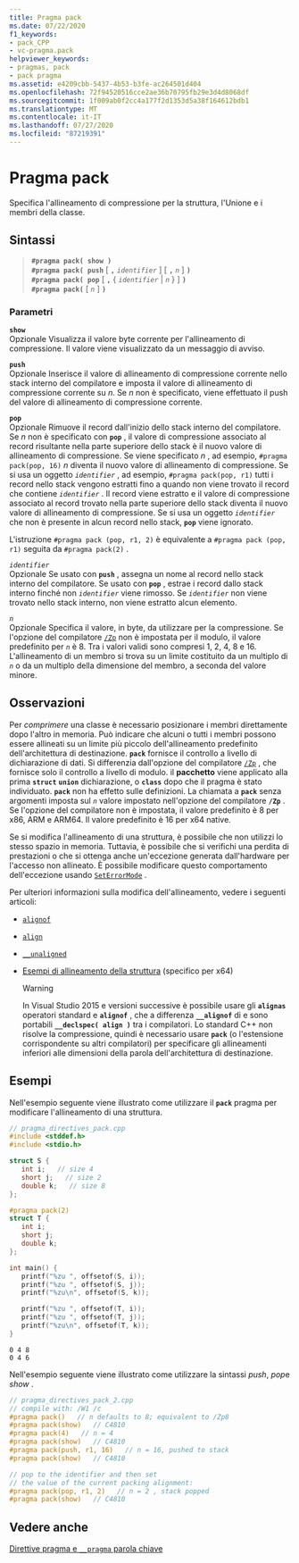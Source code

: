 ```yaml
---
title: Pragma pack
ms.date: 07/22/2020
f1_keywords:
- pack_CPP
- vc-pragma.pack
helpviewer_keywords:
- pragmas, pack
- pack pragma
ms.assetid: e4209cbb-5437-4b53-b3fe-ac264501d404
ms.openlocfilehash: 72f94520516cce2ae36b70795fb29e3d4d8068df
ms.sourcegitcommit: 1f009ab0f2cc4a177f2d1353d5a38f164612bdb1
ms.translationtype: MT
ms.contentlocale: it-IT
ms.lasthandoff: 07/27/2020
ms.locfileid: "87219391"
---
```

# <a name="pack-pragma"></a>Pragma pack

Specifica l'allineamento di compressione per la struttura, l'Unione e i membri della classe.

## <a name="syntax"></a>Sintassi

> **`#pragma pack( show )`**\
> **`#pragma pack( push`** [ **`,`** *`identifier`* ] [ **`,`** *`n`* ] **`)`**\
> **`#pragma pack( pop`** [ **`,`** { *`identifier`* | *`n`* } ] **`)`**\
> **`#pragma pack(`** [ *`n`* ] **`)`**

### <a name="parameters"></a>Parametri

**`show`**\
Opzionale Visualizza il valore byte corrente per l'allineamento di compressione. Il valore viene visualizzato da un messaggio di avviso.

**`push`**\
Opzionale Inserisce il valore di allineamento di compressione corrente nello stack interno del compilatore e imposta il valore di allineamento di compressione corrente su *n*. Se *n* non è specificato, viene effettuato il push del valore di allineamento di compressione corrente.

**`pop`**\
Opzionale Rimuove il record dall'inizio dello stack interno del compilatore. Se *n* non è specificato con **`pop`** , il valore di compressione associato al record risultante nella parte superiore dello stack è il nuovo valore di allineamento di compressione. Se viene specificato *n* , ad esempio, `#pragma pack(pop, 16)` *n* diventa il nuovo valore di allineamento di compressione. Se si usa un oggetto *`identifier`* , ad esempio, `#pragma pack(pop, r1)` tutti i record nello stack vengono estratti fino a quando non viene trovato il record che contiene *`identifier`* . Il record viene estratto e il valore di compressione associato al record trovato nella parte superiore dello stack diventa il nuovo valore di allineamento di compressione. Se si usa un oggetto *`identifier`* che non è presente in alcun record nello stack, **`pop`** viene ignorato.

L'istruzione `#pragma pack (pop, r1, 2)` è equivalente a `#pragma pack (pop, r1)` seguita da `#pragma pack(2)` .

*`identifier`*\
Opzionale Se usato con **`push`** , assegna un nome al record nello stack interno del compilatore. Se usato con **`pop`** , estrae i record dallo stack interno finché non *`identifier`* viene rimosso. Se *`identifier`* non viene trovato nello stack interno, non viene estratto alcun elemento.

*`n`*\
Opzionale Specifica il valore, in byte, da utilizzare per la compressione. Se l'opzione del compilatore [`/Zp`](../build/reference/zp-struct-member-alignment.md) non è impostata per il modulo, il valore predefinito per *`n`* è 8. Tra i valori validi sono compresi 1, 2, 4, 8 e 16. L'allineamento di un membro si trova su un limite costituito da un multiplo di *`n`* o da un multiplo della dimensione del membro, a seconda del valore minore.

## <a name="remarks"></a>Osservazioni

Per *comprimere* una classe è necessario posizionare i membri direttamente dopo l'altro in memoria. Può indicare che alcuni o tutti i membri possono essere allineati su un limite più piccolo dell'allineamento predefinito dell'architettura di destinazione. **`pack`** fornisce il controllo a livello di dichiarazione di dati. Si differenzia dall'opzione del compilatore [`/Zp`](../build/reference/zp-struct-member-alignment.md) , che fornisce solo il controllo a livello di modulo. il **pacchetto** viene applicato alla prima **`struct`** **`union`** dichiarazione, o **`class`** dopo che il pragma è stato individuato. **`pack`** non ha effetto sulle definizioni. La chiamata a **`pack`** senza argomenti imposta sul *`n`* valore impostato nell'opzione del compilatore **`/Zp`** . Se l'opzione del compilatore non è impostata, il valore predefinito è 8 per x86, ARM e ARM64. Il valore predefinito è 16 per x64 native.

Se si modifica l'allineamento di una struttura, è possibile che non utilizzi lo stesso spazio in memoria. Tuttavia, è possibile che si verifichi una perdita di prestazioni o che si ottenga anche un'eccezione generata dall'hardware per l'accesso non allineato. È possibile modificare questo comportamento dell'eccezione usando [`SetErrorMode`](/windows/win32/api/errhandlingapi/nf-errhandlingapi-seterrormode) .

Per ulteriori informazioni sulla modifica dell'allineamento, vedere i seguenti articoli:

- [`alignof`](../cpp/alignof-operator.md)

- [`align`](../cpp/align-cpp.md)

- [`__unaligned`](../cpp/unaligned.md)

- [Esempi di allineamento della struttura](../build/x64-software-conventions.md#examples-of-structure-alignment) (specifico per x64)

   > [!WARNING]
   > In Visual Studio 2015 e versioni successive è possibile usare gli **`alignas`** operatori standard e **`alignof`** , che a differenza **`__alignof`** di e sono portabili **`__declspec( align )`** tra i compilatori. Lo standard C++ non risolve la compressione, quindi è necessario usare **`pack`** (o l'estensione corrispondente su altri compilatori) per specificare gli allineamenti inferiori alle dimensioni della parola dell'architettura di destinazione.

## <a name="examples"></a>Esempi

Nell'esempio seguente viene illustrato come utilizzare il **`pack`** pragma per modificare l'allineamento di una struttura.

```cpp
// pragma_directives_pack.cpp
#include <stddef.h>
#include <stdio.h>

struct S {
   int i;   // size 4
   short j;   // size 2
   double k;   // size 8
};

#pragma pack(2)
struct T {
   int i;
   short j;
   double k;
};

int main() {
   printf("%zu ", offsetof(S, i));
   printf("%zu ", offsetof(S, j));
   printf("%zu\n", offsetof(S, k));

   printf("%zu ", offsetof(T, i));
   printf("%zu ", offsetof(T, j));
   printf("%zu\n", offsetof(T, k));
}
```

```Output
0 4 8
0 4 6
```

Nell'esempio seguente viene illustrato come utilizzare la sintassi *push*, *pop*e *show* .

```cpp
// pragma_directives_pack_2.cpp
// compile with: /W1 /c
#pragma pack()   // n defaults to 8; equivalent to /Zp8
#pragma pack(show)   // C4810
#pragma pack(4)   // n = 4
#pragma pack(show)   // C4810
#pragma pack(push, r1, 16)   // n = 16, pushed to stack
#pragma pack(show)   // C4810

// pop to the identifier and then set
// the value of the current packing alignment:
#pragma pack(pop, r1, 2)   // n = 2 , stack popped
#pragma pack(show)   // C4810
```

## <a name="see-also"></a>Vedere anche

[Direttive pragma e `__pragma` parola chiave](../preprocessor/pragma-directives-and-the-pragma-keyword.md)
